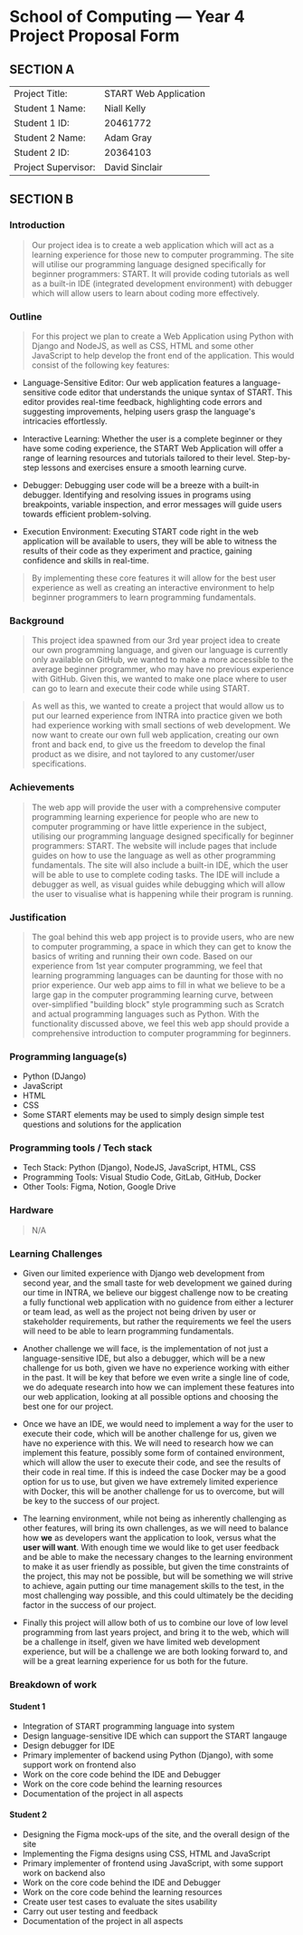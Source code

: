 # School of Computing &mdash; Year 4 Project Proposal Form


## SECTION A

|                     |                       |
|---------------------|-----------------------|
|Project Title:       | START Web Application |
|Student 1 Name:      | Niall Kelly           |
|Student 1 ID:        | 20461772              |
|Student 2 Name:      | Adam Gray             |
|Student 2 ID:        | 20364103              |
|Project Supervisor:  | David Sinclair        |


## SECTION B


### Introduction

> Our project idea is to create a web application which will act as a learning experience for those new to computer programming. The site will utilise our programming language designed specifically for beginner programmers: START. It will provide coding tutorials as well as a built-in IDE (integrated development environment) with debugger which will allow users to learn about coding more effectively.

### Outline

> For this project we plan to create a Web Application using Python with Django and NodeJS, as well as CSS, HTML and some other JavaScript to help develop the front end of the application. This would consist of the following key features:

* Language-Sensitive Editor: Our web application features a language-sensitive code editor that understands the unique syntax of START. This editor provides real-time feedback, highlighting code errors and suggesting improvements, helping users grasp the language's intricacies effortlessly.

* Interactive Learning: Whether the user is a complete beginner or they have some coding experience, the START Web Application will offer a range of learning resources and tutorials tailored to their level. Step-by-step lessons and exercises ensure a smooth learning curve.

* Debugger: Debugging user code will be a breeze with a built-in debugger. Identifying and resolving issues in programs using breakpoints, variable inspection, and error messages will guide users towards efficient problem-solving.

* Execution Environment: Executing START code right in the web application will be available to users, they will be able to witness the results of their code as they experiment and practice, gaining confidence and skills in real-time.

> By implementing these core features it will allow for the best user experience as well as creating an interactive environment to help beginner programmers to learn programming fundamentals.

### Background

> This project idea spawned from our 3rd year project idea to create our own programming language, and given our language is currently only available on GitHub, we wanted to make a more accessible to the average beginner programmer, who may have no previous experience with GitHub. Given this, we wanted to make one place where to user can go to learn and execute their code while using START.

> As well as this, we wanted to create a project that would allow us to put our learned experience from INTRA into practice given we both had experience working with small sections of web development. We now want to create our own full web application, creating our own front and back end, to give us the freedom to develop the final product as we disire, and not taylored to any customer/user specifications.

### Achievements

> The web app will provide the user with a comprehensive computer programming learning experience for people who are new to computer programming or have little experience in the subject, utilising our programming language designed specifically for beginner programmers: START. The website will include pages that include guides on how to use the language as well as other programming fundamentals. The site will also include a built-in IDE, which the user will be able to use to complete coding tasks. The IDE will include a debugger as well, as visual guides while debugging which will allow the user to visualise what is happening while their program is running.

### Justification

> The goal behind this web app project is to provide users, who are new to computer programming, a space in which they can get to know the basics of writing and running their own code. Based on our experience from 1st year computer programming, we feel that learning programming languages can be daunting for those with no prior experience. Our web app aims to fill in what we believe to be a large gap in the computer programming learning curve, between over-simplified "building block" style programming such as Scratch and actual programming languages such as Python. With the functionality discussed above, we feel this web app should provide a comprehensive introduction to computer programming for beginners. 

### Programming language(s)

* Python (DJango)
* JavaScript
* HTML
* CSS
* Some START elements may be used to simply design simple test questions and solutions for the application

### Programming tools / Tech stack

* Tech Stack: Python (Django), NodeJS, JavaScript, HTML, CSS
* Programming Tools: Visual Studio Code, GitLab, GitHub, Docker
* Other Tools: Figma, Notion, Google Drive

### Hardware

> N/A

### Learning Challenges

* Given our limited experience with Django web development from second year, and the small taste for web development we gained during our time in INTRA, we believe our biggest challenge now to be creating a fully functional web application with no guidence from either a lecturer or team lead, as well as the project not being driven by user or stakeholder requirements, but rather the requirements we feel the users will need to be able to learn programming fundamentals.

* Another challenge we will face, is the implementation of not just a language-sensitive IDE, but also a debugger, which will be a new challenge for us both, given we have no experience working with either in the past. It will be key that before we even write a single line of code, we do adequate research into how we can implement these features into our web application, looking at all possible options and choosing the best one for our project. 

* Once we have an IDE, we would need to implement a way for the user to execute their code, which will be another challenge for us, given we have no experience with this. We will need to research how we can implement this feature, possibly some form of contained environment, which will allow the user to execute their code, and see the results of their code in real time. If this is indeed the case Docker may be a good option for us to use, but given we have extremely limited experience with Docker, this will be another challenge for us to overcome, but will be key to the success of our project.

* The learning environment, while not being as inherently challenging as other features, will bring its own challenges, as we will need to balance how **we** as developers want the application to look, versus what the **user will want**. With enough time we would like to get user feedback and be able to make the necessary changes to the learning environment to make it as user friendly as possible, but given the time constraints of the project, this may not be possible, but will be something we will strive to achieve, again putting our time management skills to the test, in the most challenging way possible, and this could ultimately be the deciding factor in the success of our project.

* Finally this project will allow both of us to combine our love of low level programming from last years project, and bring it to the web, which will be a challenge in itself, given we have limited web development experience, but will be a challenge we are both looking forward to, and will be a great learning experience for us both for the future.


### Breakdown of work

#### Student 1

* Integration of START programming language into system
* Design language-sensitive IDE which can support the START langauge
* Design debugger for IDE 
* Primary implementer of backend using Python (Django), with some support work on frontend also
* Work on the core code behind the IDE and Debugger
* Work on the core code behind the learning resources
* Documentation of the project in all aspects

#### Student 2

* Designing the Figma mock-ups of the site, and the overall design of the site
* Implementing the Figma designs using CSS, HTML and JavaScript
* Primary implementer of frontend using JavaScript, with some support work on backend also
* Work on the core code behind the IDE and Debugger
* Work on the core code behind the learning resources
* Create user test cases to evaluate the sites usability
* Carry out user testing and feedback
* Documentation of the project in all aspects